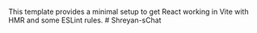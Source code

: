 This template provides a minimal setup to get React working in Vite with HMR and some ESLint rules.
#   S h r e y a n - s C h a t 
 
 
